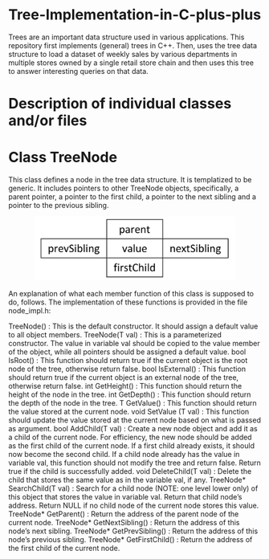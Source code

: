 # Tree-Implementation-in-C-plus-plus

Trees are an important data structure used in various applications. This repository first implements (general) trees in C++. Then, uses the tree data structure to load a dataset of weekly sales by various departments in multiple stores owned by a single retail store chain and then uses this tree to answer interesting queries on that data.

# Description of individual classes and/or files

# Class TreeNode
This class defines a node in the tree data structure. It is templatized to be generic. It includes pointers to
other TreeNode objects, specifically, a parent pointer, a pointer to the first child, a pointer to the next
sibling and a pointer to the previous sibling.

<div align="center">
    <img src="1.jpg" width="400px"</img> 
</div>

An explanation of what each member function of this class is supposed to do, follows. The implementation
of these functions is provided in the file node_impl.h:

TreeNode<T>() : This is the default constructor. It should assign a default value to all object members.
TreeNode<T>(T val) : This is a parameterized constructor. The value in variable val should be copied to
the value member of the object, while all pointers should be assigned a default value.
bool IsRoot() : This function should return true if the current object is the root node of the tree,
otherwise return false.
bool IsExternal() : This function should return true if the current object is an external node of the tree,
otherwise return false.
int GetHeight() : This function should return the height of the node in the tree.
int GetDepth() : This function should return the depth of the node in the tree.
T GetValue() : This function should return the value stored at the current node.
void SetValue (T val) : This function should update the value stored at the current node based on what
is passed as argument.
bool AddChild(T val) : Create a new node object and add it as a child of the current node. For efficiency,
the new node should be added as the first child of the current node. If a first child already exists, it should
now become the second child. If a child node already has the value in variable val, this function should
not modify the tree and return false. Return true if the child is successfully added.
void DeleteChild(T val) : Delete the child that stores the same value as in the variable val, if any.
TreeNode<T>* SearchChild(T val) : Search for a child node (NOTE: one level lower only) of this object
that stores the value in variable val. Return that child node’s address. Return NULL if no child node of the
current node stores this value.
TreeNode<T>* GetParent() : Return the address of the parent node of the current node.
TreeNode<T>* GetNextSibling() : Return the address of this node’s next sibling.
TreeNode<T>* GetPrevSibling() : Return the address of this node’s previous sibling.
TreeNode<T>* GetFirstChild() : Return the address of the first child of the current node.
